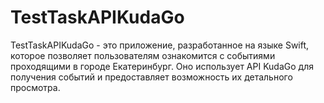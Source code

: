 # TestTaskAPIKudaGo
TestTaskAPIKudaGo - это приложение, разработанное на языке Swift, которое позволяет пользователям ознакомится с событиями проходящими в городе Екатеринбург. Оно использует API KudaGo для получения событий и предоставляет возможность их детального просмотра.
